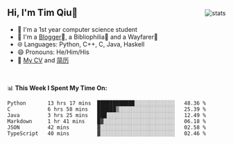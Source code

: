 <p>
<img src="https://github-readme-stats.vercel.app/api?username=qyxtim&show_icons=true" alt="stats" align="right" style="padding-top:20px"/>
</p>

## Hi, I'm Tim Qiu👋

- 🔭 I'm a 1st year computer science student
- 🌱 I'm a [Blogger](https://blog.blinkstar.cn)📝, a Bibliophilia📕 and a Wayfarer🚶
- 🌐 Languages: Python, C++, C, Java, Haskell
- 😄 Pronouns: He/Him/His
- 📄 [My CV](./cv.pdf) and [简历](./cv-ch.pdf)

<br>

📊 **This Week I Spent My Time On:**
<!--START_SECTION:waka-->

```text
Python       13 hrs 17 mins  ████████████░░░░░░░░░░░░░   48.36 %
C            6 hrs 58 mins   ██████▒░░░░░░░░░░░░░░░░░░   25.39 %
Java         3 hrs 25 mins   ███░░░░░░░░░░░░░░░░░░░░░░   12.49 %
Markdown     1 hr 41 mins    █▓░░░░░░░░░░░░░░░░░░░░░░░   06.18 %
JSON         42 mins         ▓░░░░░░░░░░░░░░░░░░░░░░░░   02.58 %
TypeScript   40 mins         ▓░░░░░░░░░░░░░░░░░░░░░░░░   02.46 %
```

<!--END_SECTION:waka-->
